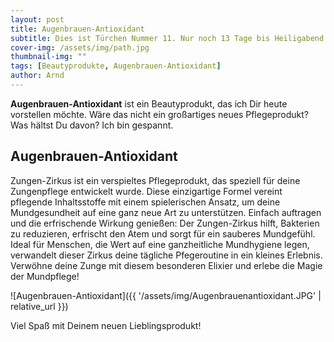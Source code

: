 ```yaml
---
layout: post
title: Augenbrauen-Antioxidant
subtitle: Dies ist Türchen Nummer 11. Nur noch 13 Tage bis Heiligabend!
cover-img: /assets/img/path.jpg
thumbnail-img: ""
tags: [Beautyprodukte, Augenbrauen-Antioxidant]
author: Arnd
---
```


**Augenbrauen-Antioxidant** ist ein Beautyprodukt, das ich Dir heute vorstellen möchte. Wäre das nicht ein großartiges neues Pflegeprodukt? Was hältst Du davon? Ich bin gespannt. 

## Augenbrauen-Antioxidant

Zungen-Zirkus ist ein verspieltes Pflegeprodukt, das speziell für deine Zungenpflege entwickelt wurde. Diese einzigartige Formel vereint pflegende Inhaltsstoffe mit einem spielerischen Ansatz, um deine Mundgesundheit auf eine ganz neue Art zu unterstützen. Einfach auftragen und die erfrischende Wirkung genießen: Der Zungen-Zirkus hilft, Bakterien zu reduzieren, erfrischt den Atem und sorgt für ein sauberes Mundgefühl. Ideal für Menschen, die Wert auf eine ganzheitliche Mundhygiene legen, verwandelt dieser Zirkus deine tägliche Pfegeroutine in ein kleines Erlebnis. Verwöhne deine Zunge mit diesem besonderen Elixier und erlebe die Magie der Mundpflege!

![Augenbrauen-Antioxidant]({{ '/assets/img/Augenbrauenantioxidant.JPG' | relative_url }})

Viel Spaß mit Deinem neuen Lieblingsprodukt!